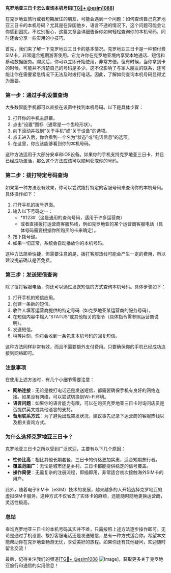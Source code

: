 **克罗地亚三日卡怎么查询本机号码[[TG💪+ @esim1088](https://t.me/s/esim1088)]**

在克罗地亚旅行或者短期居住的朋友，可能会遇到一个问题：如何查询自己克罗地亚三日卡的本机号码？尤其是在异国他乡，语言不通的情况下，这个问题可能会让你感到困扰。不过别担心，这篇文章会详细告诉你如何轻松查询你的本机号码，同时还会分享一些实用的小技巧。

首先，我们来了解一下克罗地亚三日卡的基本情况。克罗地亚三日卡是一种预付费SIM卡，非常适合短期游客使用。它允许你在克罗地亚境内享受本地通话、短信和移动数据服务。购买后，你可以立即开始使用，非常方便。但有时候，当你拿到卡的时候，可能并不清楚自己的号码是多少。这不仅影响了与家人朋友的联系，还可能让你在需要紧急情况下无法及时拨打电话。因此，了解如何查询本机号码显得尤为重要。

### **第一步：通过手机设置查询**

大多数智能手机都可以直接在设置中找到本机号码。以下是具体步骤：

1. 打开你的手机主屏幕。
2. 点击“设置”图标（通常是一个齿轮形状）。
3. 向下滚动并找到“关于手机”或“关于设备”的选项。
4. 点击进入后，你会看到一个名为“状态”或“电话信息”的选项。
5. 在这里，你应该能够看到你的本机号码。

这种方法适用于大部分安卓和iOS设备。如果你的手机支持克罗地亚三日卡，并且已经成功激活，那么这个方法应该可以顺利获取你的号码。

### **第二步：拨打特定号码查询**

如果第一种方法没有效果，你可以尝试拨打特定的客服号码来查询你的本机号码。具体操作如下：

1. 打开手机的拨号界面。
2. 输入以下号码之一：
   - *#123#（这是通用的查询号码，适用于许多运营商）
   - 或者直接拨打运营商客服热线，例如克罗地亚的某个运营商客服电话（具体号码需要根据你所购买的卡来确定）。
3. 按下拨号键。
4. 如果一切正常，系统会自动播放你的本机号码。

这种方法简单快捷，但需要注意的是，拨打客服热线可能会产生一定的费用，所以建议提前确认是否免费。

### **第三步：发送短信查询**

除了拨打客服电话，你还可以通过发送短信的方式查询本机号码。具体步骤如下：

1. 打开手机的短信应用。
2. 创建一条新的短信。
3. 收件人填写运营商提供的特定号码（如克罗地亚某运营商的服务号码）。
4. 在短信内容中输入“STATUS”或其他相关的指令（具体指令需参照运营商说明）。
5. 发送短信。
6. 稍等片刻，你将会收到一条包含本机号码的回复短信。

这种方法同样非常有效，而且不需要额外支付费用。只要确保你的手机已经成功连接到网络即可。

### **注意事项**

在使用上述方法时，有几个小细节需要注意：

- **网络连接**：无论是拨打电话还是发送短信，都需要确保手机有良好的网络连接。如果没有网络，可以尝试切换到Wi-Fi环境。
- **语言问题**：如果你的语言能力有限，可以在购买克罗地亚三日卡时询问店员是否提供英文或其他语言的支持。
- **备用联系方式**：为了避免出现突发状况，建议事先记录下运营商的客服热线以及相关查询方式。

### **为什么选择克罗地亚三日卡？**

克罗地亚三日卡之所以受到广泛欢迎，主要有以下几个原因：

- **性价比高**：相比其他长期套餐，三日卡的价格更加实惠，适合短期旅行者。
- **覆盖范围广**：无论是城市还是乡村，三日卡都能提供稳定的信号覆盖。
- **操作简便**：无需复杂的注册流程，即插即用，非常适合初次接触海外SIM卡的用户。

此外，随着电子SIM卡（eSIM）技术的发展，越来越多的人开始选择克罗地亚的虚拟SIM卡服务。这种方式不仅省去了实体卡的麻烦，还能随时随地更换运营商，灵活性极高。

### **总结**

查询克罗地亚三日卡的本机号码其实并不难，只需按照上述方法逐步操作即可。无论是通过手机设置、拨打客服电话还是发送短信，总有一种方式适合你。希望本文能帮助你在克罗地亚畅游无忧，享受美好的旅程。如果你还有其他疑问，欢迎随时留言交流！

最后，记得关注我们的频道[[TG💪+ @esim1088](https://t.me/s/esim1088) ![Image](https://i.postimg.cc/4NQfJmqS/Snipaste-2025-05-13-00-14-12.png)]，获取更多关于克罗地亚旅行和通信的实用信息！